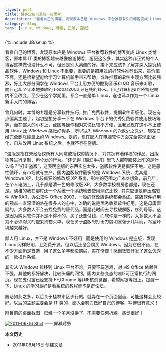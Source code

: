 ```yaml
---
layout: post
title: 博客定位问题及一些思考
description: "看看自己的博客，发现原本应是 Windows 平台推荐软件的博客变成 Linux 类博客，原本属 IT 类的博客越来越像旅游博客，游记这么多，其实这种非正式的个人博客这样做也没什么不可，但还是别太离谱的好。"
category: Blog
tags: [Linux, Windows, 博客, 正版, 盗版]
---
```

{% include JB/setup %}

看看自己的博客，发现原本应是 Windows 平台推荐软件的博客变成 Linux 类博客，原本属 IT 类的博客越来越像旅游博客，游记这么多，其实这种非正式的个人博客这样做也没什么不可，但还是别太离谱的好。接下来应该多了解并深入探究精品软件，Windows 和 Linux 不重要，重要的是把用过的好软件推荐出来，虽价值不高，还是很希望能给学习计算机新手带去帮助，或许推荐的软件主观方面比较强烈，好比大部分同学在 Windows 平台上用方便的酷狗音乐和 QQ 音乐来听歌，而自己却坚守本地播放的 Foobar2000 及在线的虾米。自己计算机操作系统短期内不会改变，至少在这个学期里，都会一直是单 Linux，遂也可以作为一个 Linux 新手入门的博客。

曾几何时，本博的主题是分享软件技巧，推广免费软件，提倡软件正版化。现在有点偏离主题了，起初是想分享一下在 Windows 平台下的优秀免费软件使用技巧等等，而在鄙人的小本上，截图等操作相对来说比较不方便，且我发现在这小本上使用 Linux 比 Windows 感觉好得多，所以进入 Windows 的次数少之又少，现在已经完全删除硬盘上的 Windows。是的，现在鄙人在电脑软件方面完全实现正版化，自从改用 Linux 系统之后，也就不存在盗版。

"盗版是指在未经版权所有人同意或授权的情况下，对其拥有著作权的作品、出版物等进行复制、再分发的行为。"还记得《魔幻手机》里飞人那套服装上印的是什么吗？”打击盗版”，这表明盗版的东西实在太多，盗版软件更是猖狂不绝。这是恶性循环，有市场就有生产。国内盗版软件最多的是 Windows 系统，尤其是 Windows XP，比较疯狂的修改版 XP 系统，影响的范围之广难以想象，前几年，在个人电脑上，几乎都是清一色的修改版 XP，大多数学校机房也都是，现在还是。幼稚的我在那时还一个系统一个系统地去使用测试比较…其次应该是解压缩软件 WinRAR，办公软件 Office 2003，一般的修改版系统都会集成。盗版软件好用的观点一直深深的烙在很多人的心中，准确的说是优秀收费软件好用，这是毋庸置疑的。大多数人不会去找免费的替代品，而是花时间去寻找破解版，序列号等。这是因为购买软件并不是不得不的，买了还要付钱，而软件是一样的，大多数人不会为不必须购买的虚拟货物买单。现在关于盗版的打击力度明显强于几年前，希望环境越来越好。

鄙人用 Linux，并不是 Windows 不好用，而是使用的 Windows 是盗版，发现 Linux 同样好用，且免费开源。但以后还是会购买 Windows，因为它很不错，在不少方面仍是首选，用了这么多年都没购买，实在惭愧！感谢微软开发了这么优秀的一款操作系统。

其实从 Windows 转移到 Linux 平台不难，只要不玩游戏，对 MS Office 依赖性不强，其他的都好解决，比较头痛的网银，国内某些变态的唯IE可正常执行的网页。现在支付宝已经支持 FF,Chrome 等非IE核浏览器，希望网银等跟上。提醒一下，Linux 的学习最好是看系统的教程而不是逛论坛。

废话如此之多，以后关于桂林市区步行的，就弄在一个页面里面，可能这样会比较好。以后的主题主要会是 IT 类的，鄙人会努力做好自己的博客，写博很有意义！

附目前的桌面截图，已经一个多月没换了，不需要任何折腾，感觉很好！

[![2011-06-16 Shot](http://i951.photobucket.com/albums/ad353/Fooleap/Blog/Fooleap/2011-06-16-103214_1024x768_scrot.png)](http://i951.photobucket.com/albums/ad353/Fooleap/Blog/Fooleap/2011-06-16-103214_1024x768_scrot.png)
*——屏幕截图*

**本文历史**

* 2011年06月16日  创建文章
